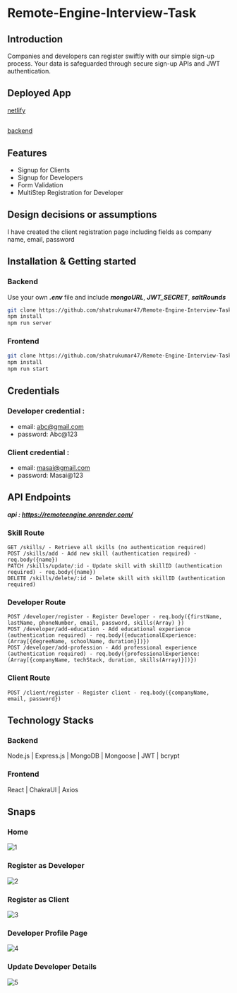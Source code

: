 # Remote-Engine-Interview-Task

## Introduction
  Companies and developers can register swiftly with our simple sign-up process. Your data is safeguarded through secure sign-up APIs and JWT authentication.
  
## Deployed App

[netlify](https://unique-tulumba-dbf463.netlify.app/)
##
[backend](https://remoteengine.onrender.com/)

## Features

- Signup for Clients
- Signup for Developers
- Form Validation
- MultiStep Registration for Developer

## Design decisions or assumptions

I have created the client registration page including fields as company name, email, password

## Installation & Getting started

### Backend
Use your own ***.env*** file and include ***mongoURL***, ***JWT_SECRET***, ***saltRounds***
```bash
git clone https://github.com/shatrukumar47/Remote-Engine-Interview-Task/tree/main/backend
npm install
npm run server
```

### Frontend
```bash
git clone https://github.com/shatrukumar47/Remote-Engine-Interview-Task/tree/main/frontend
npm install
npm run start
```

## Credentials

### Developer credential : 
- email: abc@gmail.com
- password: Abc@123
  
### Client credential : 
- email: masai@gmail.com
- password: Masai@123

## API Endpoints
***api : https://remoteengine.onrender.com/***
### Skill Route

```
GET /skills/ - Retrieve all skills (no authentication required)
POST /skills/add - Add new skill (authentication required) - req.body({name})
PATCH /skills/update/:id - Update skill with skillID (authentication required) - req.body({name})
DELETE /skills/delete/:id - Delete skill with skillID (authentication required)
```

### Developer Route
```
POST /developer/register - Register Developer - req.body({firstName, lastName, phoneNumber, email, password, skills(Array) })
POST /developer/add-education - Add educational experience (authentication required) - req.body({educationalExperience:(Array[{degreeName, schoolName, duration}])})
POST /developer/add-profession - Add professional experience (authentication required) - req.body({professionalExperience:(Array[{companyName, techStack, duration, skills(Array)}])})
```

### Client Route
```
POST /client/register - Register client - req.body({companyName, email, password})
```

## Technology Stacks

### Backend
 Node.js | Express.js | MongoDB | Mongoose | JWT | bcrypt

### Frontend
 React | ChakraUI | Axios


## Snaps
### Home
![1](https://github.com/shatrukumar47/Remote-Engine-Interview-Task/assets/123942835/fca30d4f-f6a6-48df-802e-3dbdc54a93c6)

### Register as Developer
![2](https://github.com/shatrukumar47/Remote-Engine-Interview-Task/assets/123942835/f9912367-1c34-43b6-88d4-3d3d6f0d6d25)

### Register as Client
![3](https://github.com/shatrukumar47/Remote-Engine-Interview-Task/assets/123942835/c87acd1c-6017-4384-afbe-a009459aa118)

### Developer Profile Page
![4](https://github.com/shatrukumar47/Remote-Engine-Interview-Task/assets/123942835/0333fef1-165d-43c6-8898-75bc57d0dc1d)

### Update Developer Details
![5](https://github.com/shatrukumar47/Remote-Engine-Interview-Task/assets/123942835/cfce91bb-ca59-4e76-a84e-2723fdad436e)









 

